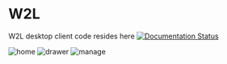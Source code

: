 # W2L
W2L desktop client code  resides here
[![Documentation Status](https://readthedocs.org/projects/wikitolearn-desktop-client-docs/badge/?version=latest)](http://wikitolearn-desktop-client-docs.readthedocs.io/en/latest/?badge=latest)


![home](https://s32.postimg.org/5u2eg7trp/home.png)
![drawer](https://s32.postimg.org/mgwdqs779/draw.png)
![manage](https://s31.postimg.org/6uyiawx57/manage.png)
